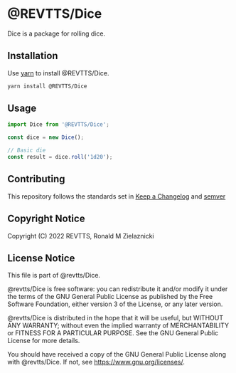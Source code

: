 # @REVTTS/Dice

Dice is a package for rolling dice.

## Installation

Use [yarn](https://yarnpkg.com/) to install @REVTTS/Dice.

```bash
yarn install @REVTTS/Dice
```

## Usage

```javascript
import Dice from '@REVTTS/Dice';

const dice = new Dice();

// Basic die
const result = dice.roll('1d20');
```

## Contributing
This repository follows the standards set in [Keep a Changelog](https://keepachangelog.com/en/1.0.0/) and [semver](https://semver.org/)

## Copyright Notice

Copyright (C) 2022 REVTTS, Ronald M Zielaznicki

## License Notice
This file is part of @revtts/Dice.

@revtts/Dice is free software: you can redistribute it and/or modify it under the terms of
the GNU General Public License as published by the Free Software Foundation, either
version 3 of the License, or any later version.

@revtts/Dice is distributed in the hope that it will be useful, but WITHOUT ANY WARRANTY;
without even the implied warranty of MERCHANTABILITY or FITNESS FOR A PARTICULAR
PURPOSE. See the GNU General Public License for more details.

You should have received a copy of the GNU General Public License along with @revtts/Dice.
If not, see <https://www.gnu.org/licenses/>. 
